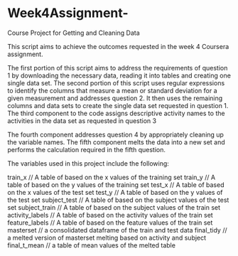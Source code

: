 # Week4Assignment-
Course Project for Getting and Cleaning Data

This script aims to achieve the outcomes requested in the week 4 Coursera assignment. 

The first portion of this script aims to address the requirements of question
1 by downloading the necessary data, reading it into tables and creating one single data set. The second
portion of this script uses regular expressions to identify the 
columns that measure a mean or standard deviation for a given measurement and
addresses question 2. It then uses the remaining columns and data sets to 
create the single data set requested in question 1. The third component to the code assigns 
descriptive activity names to the activities in the data set as requested in question 3

The fourth component addresses question 4 by appropriately cleaning up
the variable names. The fifth component melts the data into a new set and performs the 
calculation required in the fifth question.

The variables used in this project include the following:

train_x // A table of based on the x values of the training set
train_y // A table of based on the y values of the training set
test_x // A table of based on the x values of the test set
test_y // A table of based on the y values of the test set
subject_test // A table of based on the subject values of the test set
subject_train // A table of based on the subject values of the train set
activity_labels // A table of based on the activity values of the train set
feature_labels // A table of based on the feature values of the train set
masterset // a consolidated dataframe of the train and test data
final_tidy // a melted version of masterset melting based on activity and subject
final_t_mean // a table of mean values of the melted table
